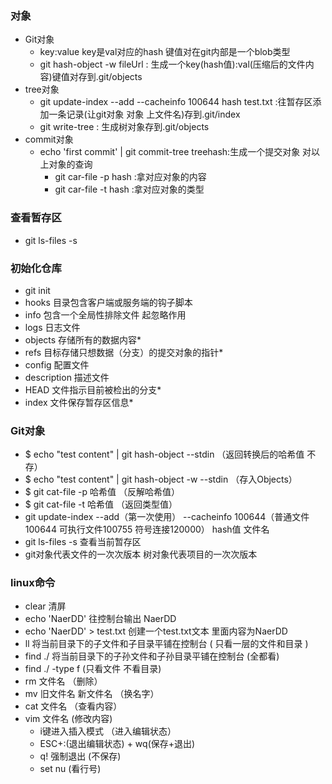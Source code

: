 ### 对象
  * Git对象
    * key:value key是val对应的hash 键值对在git内部是一个blob类型
    * git hash-object -w fileUrl : 生成一个key(hash值):val(压缩后的文件内容)键值对存到.git/objects
  * tree对象
    * git update-index --add --cacheinfo 100644 hash test.txt :往暂存区添加一条记录(让git对象 对象 上文件名)存到.git/index
    * git write-tree : 生成树对象存到.git/objects
  * commit对象
    * echo 'first commit' | git commit-tree treehash:生成一个提交对象
    对以上对象的查询
        * git  car-file -p hash :拿对应对象的内容
        * git  car-file -t hash :拿对应对象的类型
### 查看暂存区
  * git ls-files -s


### 初始化仓库
  * git init
  * hooks 目录包含客户端或服务端的钩子脚本
  * info 包含一个全局性排除文件 起忽略作用
  * logs 日志文件
  * objects 存储所有的数据内容*
  * refs 目标存储只想数据（分支）的提交对象的指针*
  * config 配置文件
  * description 描述文件
  * HEAD 文件指示目前被检出的分支*
  * index 文件保存暂存区信息*
### Git对象
  * $ echo "test content" | git hash-object --stdin （返回转换后的哈希值 不存）
  * $ echo "test content" | git hash-object -w --stdin （存入Objects）
  * $ git cat-file -p 哈希值 （反解哈希值）
  * $ git cat-file -t 哈希值 （返回类型值）
  * git update-index --add（第一次使用） --cacheinfo 100644（普通文件100644 可执行文件100755 符号连接120000） hash值 文件名
  * git ls-files -s 查看当前暂存区
  * git对象代表文件的一次次版本 树对象代表项目的一次次版本
### linux命令
  * clear 清屏
  * echo 'NaerDD' 往控制台输出 NaerDD
  * echo 'NaerDD' > test.txt 创建一个test.txt文本 里面内容为NaerDD
  * ll 将当前目录下的子文件和子目录平铺在控制台 ( 只看一层的文件和目录 )
  * find ./  将当前目录下的子孙文件和子孙目录平铺在控制台 (全都看)
  * find ./ -type f  (只看文件 不看目录)
  * rm 文件名 （删除）
  * mv 旧文件名 新文件名 （换名字）
  * cat 文件名 （查看内容）
  * vim 文件名 (修改内容)
    * i键进入插入模式 （进入编辑状态）
    * ESC+:(退出编辑状态) + wq(保存+退出) 
    * q! 强制退出 (不保存)
    * set nu (看行号)



  









